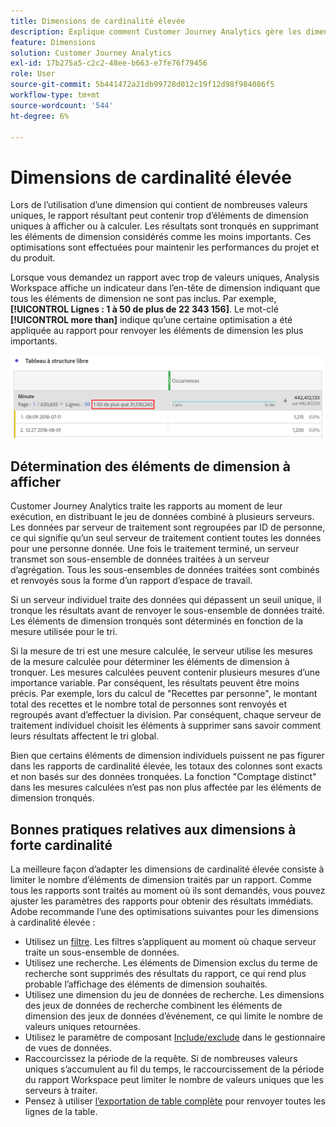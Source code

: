 ```yaml
---
title: Dimensions de cardinalité élevée
description: Explique comment Customer Journey Analytics gère les dimensions avec de nombreuses valeurs uniques.
feature: Dimensions
solution: Customer Journey Analytics
exl-id: 17b275a5-c2c2-48ee-b663-e7fe76f79456
role: User
source-git-commit: 5b441472a21db99728d012c19f12d98f984086f5
workflow-type: tm+mt
source-wordcount: '544'
ht-degree: 6%

---
```


# Dimensions de cardinalité élevée

Lors de l’utilisation d’une dimension qui contient de nombreuses valeurs uniques, le rapport résultant peut contenir trop d’éléments de dimension uniques à afficher ou à calculer. Les résultats sont tronqués en supprimant les éléments de dimension considérés comme les moins importants. Ces optimisations sont effectuées pour maintenir les performances du projet et du produit.

Lorsque vous demandez un rapport avec trop de valeurs uniques, Analysis Workspace affiche un indicateur dans l’en-tête de dimension indiquant que tous les éléments de dimension ne sont pas inclus. Par exemple, **[!UICONTROL Lignes : 1 à 50 de plus de 22 343 156]**. Le mot-clé **[!UICONTROL more than]** indique qu’une certaine optimisation a été appliquée au rapport pour renvoyer les éléments de dimension les plus importants.

![Tableau à structure libre dans Workspace présentant le mot-clé &quot;plus que&quot; pour afficher 1 à 50 de plus de 22 343 156](assets/high-cardinality.png)

## Détermination des éléments de dimension à afficher

Customer Journey Analytics traite les rapports au moment de leur exécution, en distribuant le jeu de données combiné à plusieurs serveurs. Les données par serveur de traitement sont regroupées par ID de personne, ce qui signifie qu’un seul serveur de traitement contient toutes les données pour une personne donnée. Une fois le traitement terminé, un serveur transmet son sous-ensemble de données traitées à un serveur d’agrégation. Tous les sous-ensembles de données traitées sont combinés et renvoyés sous la forme d’un rapport d’espace de travail.

Si un serveur individuel traite des données qui dépassent un seuil unique, il tronque les résultats avant de renvoyer le sous-ensemble de données traité. Les éléments de dimension tronqués sont déterminés en fonction de la mesure utilisée pour le tri.

Si la mesure de tri est une mesure calculée, le serveur utilise les mesures de la mesure calculée pour déterminer les éléments de dimension à tronquer. Les mesures calculées peuvent contenir plusieurs mesures d’une importance variable. Par conséquent, les résultats peuvent être moins précis. Par exemple, lors du calcul de &quot;Recettes par personne&quot;, le montant total des recettes et le nombre total de personnes sont renvoyés et regroupés avant d’effectuer la division. Par conséquent, chaque serveur de traitement individuel choisit les éléments à supprimer sans savoir comment leurs résultats affectent le tri global.

Bien que certains éléments de dimension individuels puissent ne pas figurer dans les rapports de cardinalité élevée, les totaux des colonnes sont exacts et non basés sur des données tronquées. La fonction &quot;Comptage distinct&quot; dans les mesures calculées n’est pas non plus affectée par les éléments de dimension tronqués.

## Bonnes pratiques relatives aux dimensions à forte cardinalité

La meilleure façon d’adapter les dimensions de cardinalité élevée consiste à limiter le nombre d’éléments de dimension traités par un rapport. Comme tous les rapports sont traités au moment où ils sont demandés, vous pouvez ajuster les paramètres des rapports pour obtenir des résultats immédiats. Adobe recommande l’une des optimisations suivantes pour les dimensions à cardinalité élevée :

* Utilisez un [filtre](/help/components/filters/create-filters.md). Les filtres s’appliquent au moment où chaque serveur traite un sous-ensemble de données.
* Utilisez une recherche. Les éléments de Dimension exclus du terme de recherche sont supprimés des résultats du rapport, ce qui rend plus probable l’affichage des éléments de dimension souhaités.
* Utilisez une dimension du jeu de données de recherche. Les dimensions des jeux de données de recherche combinent les éléments de dimension des jeux de données d’événement, ce qui limite le nombre de valeurs uniques retournées.
* Utilisez le paramètre de composant [Include/exclude](/help/data-views/component-settings/include-exclude-values.md) dans le gestionnaire de vues de données.
* Raccourcissez la période de la requête. Si de nombreuses valeurs uniques s’accumulent au fil du temps, le raccourcissement de la période du rapport Workspace peut limiter le nombre de valeurs uniques que les serveurs à traiter.
* Pensez à utiliser [l’exportation de table complète](/help/analysis-workspace/export/export-cloud.md) pour renvoyer toutes les lignes de la table.
